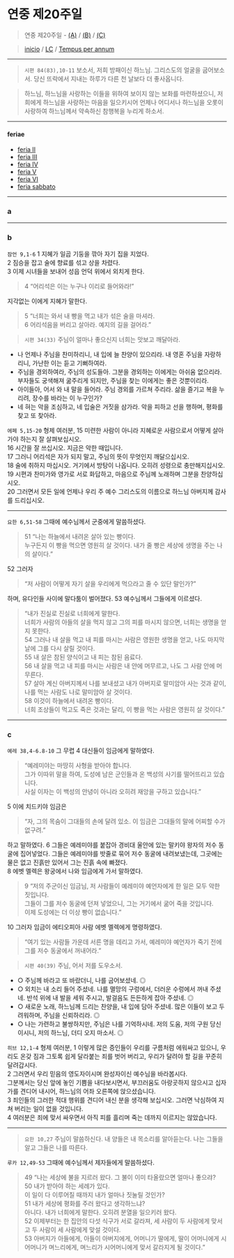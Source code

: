 # 연중 제20주일

> 연중 제20주일  - [(A)](#a) / [(B)](#b) / [(C)](#c)  
  
> [inicio](../../README.md) / [LC](../../LC.md) / [Tempus per annum](../LH.md)  

----

> `시편 84(83),10-11` 보소서, 저희 방패이신 하느님. 그리스도의 얼굴을 굽어보소서. 당신 뜨락에서 지내는 하루가 다른 천 날보다 더 좋사옵니다.

> 하느님, 하느님을 사랑하는 이들을 위하여 보이지 않는 보화를 마련하셨으니, 저희에게 하느님을 사랑하는 마음을 일으키시어 언제나 어디서나 하느님을 오롯이 사랑하여 하느님께서 약속하신 참행복을 누리게 하소서.

----

#### feriae

- [feria II](#f2a)
- [feria III](#f3a)
- [feria IV](#f4a)
- [feria V](#f5a)
- [feria VI](#f6a)
- [feria sabbato](#fsa)

----

### a

----

### b

`잠언 9,1-6`  1 지혜가 일곱 기둥을 깎아 자기 집을 지었다.  
2 짐승을 잡고 술에 향료를 섞고 상을 차렸다.  
3 이제 시녀들을 보내어 성읍 언덕 위에서 외치게 한다.  
> 4 “어리석은 이는 누구나 이리로 들어와라!”  

지각없는 이에게 지혜가 말한다.  
> 5 “너희는 와서 내 빵을 먹고 내가 섞은 술을 마셔라.  
6 어리석음을 버리고 살아라. 예지의 길을 걸어라.”  


> `시편 34(33)` 주님이 얼마나 좋으신지 너희는 맛보고 깨달아라.  
- 나 언제나 주님을 찬미하리니, 내 입에 늘 찬양이 있으리라. 내 영혼 주님을 자랑하리니, 가난한 이는 듣고 기뻐하여라.  
- 주님을 경외하여라, 주님의 성도들아. 그분을 경외하는 이에게는 아쉬움 없으리라. 부자들도 궁색해져 굶주리게 되지만, 주님을 찾는 이에게는 좋은 것뿐이리라.  
- 아이들아, 어서 와 내 말을 들어라. 주님 경외를 가르쳐 주리라. 삶을 즐기고 복을 누리려, 장수를 바라는 이 누구인가?  
- 네 혀는 악을 조심하고, 네 입술은 거짓을 삼가라. 악을 피하고 선을 행하며, 평화를 찾고 또 찾아라.  

`에페 5,15-20` 형제 여러분, 15 미련한 사람이 아니라 지혜로운 사람으로서 어떻게 살아가야 하는지 잘 살펴보십시오.  
16 시간을 잘 쓰십시오. 지금은 악한 때입니다.  
17 그러니 어리석은 자가 되지 말고, 주님의 뜻이 무엇인지 깨달으십시오.  
18 술에 취하지 마십시오. 거기에서 방탕이 나옵니다. 오히려 성령으로 충만해지십시오.  
19 시편과 찬미가와 영가로 서로 화답하고, 마음으로 주님께 노래하며 그분을 찬양하십시오.  
20 그러면서 모든 일에 언제나 우리 주 예수 그리스도의 이름으로 하느님 아버지께 감사를 드리십시오.  

----

`요한 6,51-58`  그때에 예수님께서 군중에게 말씀하셨다.  
> 51 “나는 하늘에서 내려온 살아 있는 빵이다.  
누구든지 이 빵을 먹으면 영원히 살 것이다. 내가 줄 빵은 세상에 생명을 주는 나의 살이다.”  

52 그러자  
> “저 사람이 어떻게 자기 살을 우리에게 먹으라고 줄 수 있단 말인가?”  

하며, 유다인들 사이에 말다툼이 벌어졌다. 53 예수님께서 그들에게 이르셨다.  
> “내가 진실로 진실로 너희에게 말한다.  
너희가 사람의 아들의 살을 먹지 않고 그의 피를 마시지 않으면, 너희는 생명을 얻지 못한다.  
54 그러나 내 살을 먹고 내 피를 마시는 사람은 영원한 생명을 얻고,  나도 마지막 날에 그를 다시 살릴 것이다.  
55 내 살은 참된 양식이고 내 피는 참된 음료다.  
56 내 살을 먹고 내 피를 마시는 사람은 내 안에 머무르고, 나도 그 사람 안에 머무른다.  
57 살아 계신 아버지께서 나를 보내셨고 내가 아버지로 말미암아 사는 것과 같이, 나를 먹는 사람도 나로 말미암아 살 것이다.  
58 이것이 하늘에서 내려온 빵이다.  
너희 조상들이 먹고도 죽은 것과는 달리, 이 빵을 먹는 사람은 영원히 살 것이다.”


----

### c

`예레 38,4-6.8-10` 그 무렵 4 대신들이 임금에게 말하였다.  
> “예레미야는 마땅히 사형을 받아야 합니다.  
그가 이따위 말을 하여, 도성에 남은 군인들과 온 백성의 사기를 떨어뜨리고 있습니다.  
사실 이자는 이 백성의 안녕이 아니라 오히려 재앙을 구하고 있습니다.”

5 이에 치드키야 임금은  
> “자, 그의 목숨이 그대들의 손에 달려 있소.
이 임금은 그대들의 말에 어찌할 수가 없구려.”  

하고 말하였다. 6 그들은 예레미야를 붙잡아 경비대 울안에 있는 말키야 왕자의 저수 동굴에 집어넣었다. 그들은 예레미야를 밧줄로 묶어 저수 동굴에 내려보냈는데, 그곳에는 물은 없고 진흙만 있어서 그는 진흙 속에 빠졌다.  
8 에벳 멜렉은 왕궁에서 나와 임금에게 가서 말하였다.  
> 9 “저의 주군이신 임금님, 저 사람들이 예레미야 예언자에게 한 일은 모두 악한 짓입니다.  
그들이 그를 저수 동굴에 던져 넣었으니, 그는 거기에서 굶어 죽을 것입니다.  
이제 도성에는 더 이상 빵이 없습니다.”

10 그러자 임금이 에티오피아 사람 에벳 멜렉에게 명령하였다.
> “여기 있는 사람들 가운데 서른 명을 데리고 가서, 예레미야 예언자가 죽기 전에 그를 저수 동굴에서 꺼내어라.”

> `시편 40(39)` 주님, 어서 저를 도우소서.
- ○ 주님께 바라고 또 바랐더니, 나를 굽어보셨네. ◎
- ○ 외치는 내 소리 들어 주셨네. 나를 멸망의 구렁에서, 더러운 수렁에서 꺼내 주셨네. 반석 위에 내 발을 세워 주시고, 발걸음도 든든하게 잡아 주셨네. ◎
- ○ 새로운 노래, 하느님께 드리는 찬양을, 내 입에 담아 주셨네. 많은 이들이 보고 두려워하며, 주님을 신뢰하리라. ◎
- ○ 나는 가련하고 불쌍하지만, 주님은 나를 기억하시네. 저의 도움, 저의 구원 당신이시니, 저의 하느님, 더디 오지 마소서. ◎

`히브 12,1-4` 형제 여러분, 1 이렇게 많은 증인들이 우리를 구름처럼 에워싸고 있으니, 우리도 온갖 짐과 그토록 쉽게 달라붙는 죄를 벗어 버리고, 우리가 달려야 할 길을 꾸준히 달려갑시다.  
2 그러면서 우리 믿음의 영도자이시며 완성자이신 예수님을 바라봅시다.  
그분께서는 당신 앞에 놓인 기쁨을 내다보시면서, 부끄러움도 아랑곳하지 않으시고 십자가를 견디어 내시어, 하느님의 어좌 오른쪽에 앉으셨습니다.  
3 죄인들의 그러한 적대 행위를 견디어 내신 분을 생각해 보십시오. 그러면 낙심하여 지쳐 버리는 일이 없을 것입니다.  
4 여러분은 죄에 맞서 싸우면서 아직 피를 흘리며 죽는 데까지 이르지는 않았습니다.  

----

> `요한 10,27` 주님이 말씀하신다. 내 양들은 내 목소리를 알아듣는다. 나는 그들을 알고 그들은 나를 따른다.


`루카 12,49-53` 그때에 예수님께서 제자들에게 말씀하셨다.
> 49 “나는 세상에 불을 지르러 왔다. 그 불이 이미 타올랐으면 얼마나 좋으랴?  
50 내가 받아야 하는 세례가 있다.  
이 일이 다 이루어질 때까지 내가 얼마나 짓눌릴 것인가?  
51 내가 세상에 평화를 주러 왔다고 생각하느냐?  
아니다. 내가 너희에게 말한다. 오히려 분열을 일으키러 왔다.  
52 이제부터는 한 집안의 다섯 식구가 서로 갈라져, 세 사람이 두 사람에게 맞서고 두 사람이 세 사람에게 맞설 것이다.  
53 아버지가 아들에게, 아들이 아버지에게, 어머니가 딸에게, 딸이 어머니에게 시어머니가 며느리에게, 며느리가 시어머니에게 맞서 갈라지게 될 것이다.”  